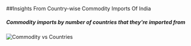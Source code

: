 ##Insights From Country-wise Commodity Imports Of India


##### Commodity imports by number of countries that they're imported from
![Commodity vs Countries](https://raw.githubusercontent.com/jargnar/data-gov-in/master/commodity-imports/plots/figure_1.png)

